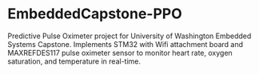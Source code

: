 # EmbeddedCapstone-PPO
Predictive Pulse Oximeter project for University of Washington Embedded Systems Capstone. Implements STM32 with Wifi attachment board and MAXREFDES117 pulse oximeter sensor to monitor heart rate, oxygen saturation, and temperature in real-time.
